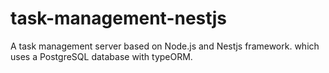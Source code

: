 # task-management-nestjs

A task management server based on Node.js and Nestjs framework.
which uses a PostgreSQL database with typeORM.
